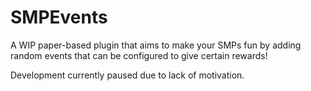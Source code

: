 # SMPEvents

A WIP paper-based plugin that aims to make your SMPs fun by adding random events that can be configured to give certain rewards!

Development currently paused due to lack of motivation.
